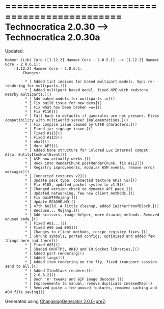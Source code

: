 ==============================================
Technocratica 2.0.30 --> Technocratica 2.0.30a
==============================================

Updated:

	Hammer (Lib) Core ([1.12.2] Hammer Core - 2.0.5.11 --> [1.12.2] Hammer Core - 2.0.6.1):
		[1.12.2] Hammer Core - 2.0.6.1:
			Changes:

			 * [ Added tint indices for baked multipart models. Sync re-rendering for multiparts.]() 
			 * [ Added multipart baked model, fixed NPE with redstone nearby multiparts.]() 
			 * [ Add baked models for multiparts :o]() 
			 * [ Fix build issue for new devs]() 
			 * [ Fix what has been broken =w=]() 
			 * [ Fix #116]() 
			 * [ Fall back to defaults if gamerules are not present. Fixes compatibility with multiworld server implementations.]() 
			 * [ Fix compile issue caused by UTF8 characters.]() 
			 * [ Fixed jar signage issue.]() 
			 * [ Fixed #115]() 
			 * [ Fixed #113]() 
			 * [ what]() 
			 * [ More API]() 
			 * [ Added bone structure for Colored Lux internal compat. Also, EntityItemHurtEvent]() 
			 * [ ASM now actually works.]() 
			 * [ Hook into RenderChunk.postRenderChunk, fix #112]() 
			 * [ Registry improvements, modular ASM events, remove error messages]() 
			 * [ Connected textures v2]() 
			 * [ Update pack type, connected texture API! \o/]() 
			 * [ Fix #108, updated packet system to v1.5]() 
			 * [ Changed version check to dynamic API page.]() 
			 * [ Updated networking, few new client methods.]() 
			 * [ Fix GuiWTFMojang!]() 
			 * [ Update README.MD]() 
			 * [ 47th build. A little cleanup, added IWitherProofBlock.]() 
			 * [ Because... Mojang.]() 
			 * [ Add scissors, image helper, more drawing methods. Removed unused code.]() 
			 * [ Fixed #81...]() 
			 * [ Fixed #90 and #93]() 
			 * [ Changes to client methods, recipe registry fixes.]() 
			 * [ Shrunk symbols, ported configs, optimised and added few things here and there]() 
			 * [ Fixed #85]() 
			 * [ Shaded OKHTTP3, OKIO and IO.Socket libraries.]() 
			 * [ Added part rendering]() 
			 * [ Added langs]() 
			 * [ Added item rendering on the fly, fixed transport session send to all.]() 
			 * [ Added ItemStack renderer]() 
			 * [ 2.0.3.2]() 
			 * [ Buch 'o' tweaks and GIF image decoder.]() 
			 * [ Improvements to manual, remove duplicate IndexedMap]() 
			 * [ Removed quite a few unused features, removed caching and ASM file saving]() 

Generated using [ChangelogGenerator 2.0.0-pre2](https://github.com/TheRandomLabs/ChangelogGenerator).
